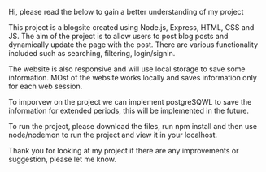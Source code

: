 Hi, please read the below to gain a better understanding of my project

This project is a blogsite created using Node.js, Express, HTML, CSS and JS. The aim of the project is to allow users to post blog posts and dynamically update the page with the post. 
There are various functionality included such as searching, filtering, login/signin.

The website is also responsive and will use local storage to save some information. MOst of the website works locally and saves information only for each web session.

To imporvew on the project we can implement postgreSQWL to save the information for extended periods, this will be implemented in the future.

To run the project, please download the files, run npm install and then use node/nodemon to run the project and view it in your localhost.

Thank you for looking at my project if there are any improvements or suggestion, please let me know.
